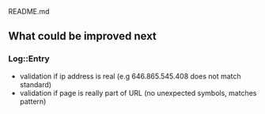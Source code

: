 README.md


## What could be improved next

### Log::Entry
- validation if ip address is real (e.g 646.865.545.408 does not match standard)
- validation if page is really part of URL (no unexpected symbols, matches pattern)
